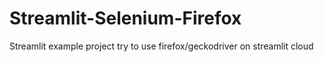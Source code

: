 # Streamlit-Selenium-Firefox
Streamlit example project try to use firefox/geckodriver on streamlit cloud
